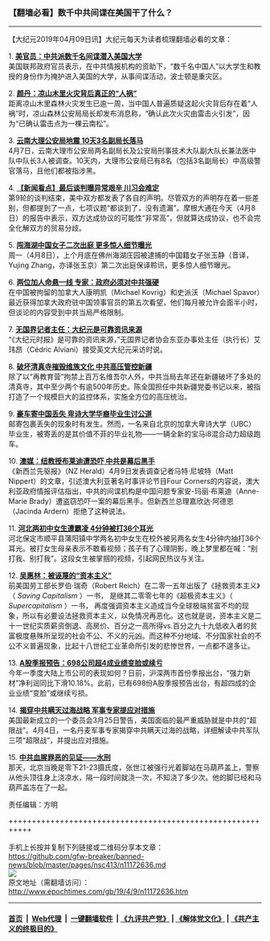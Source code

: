 ### 【翻墙必看】数千中共间谍在美国干了什么？
------------------------

<p>
 【大纪元2019年04月09日讯】大纪元每天为读者梳理翻墙必看的文章：
</p>
<p>
 1.
 <b>
  <a href="http://www.epochtimes.com/gb/19/4/8/n11172166.htm" rel="noopener noreferrer" target="_blank">
   美官员：中共派数千名间谍潜入美国大学
  </a>
 </b>
 <br/>
 美国联邦政府官员表示，在中共情报机构的资助下，“数千名中国人”以大学生和教授的身份作为掩护进入美国的大学，从事间谍活动，波士顿是重灾区。
</p>
<p>
 2.
 <b>
  <a href="http://www.epochtimes.com/gb/19/4/8/n11171727.htm" rel="noopener noreferrer" target="_blank">
   颜丹：凉山木里火灾背后真正的“人祸”
  </a>
 </b>
 <br/>
 距离凉山木里森林火灾发生已逾一周，当中国人普遍质疑这起火灾背后存在着“人祸”时，凉山森林公安局局长却发布消息称，“确认此次火灾由雷击火引发”，因为“已确认雷击点为一棵云南松”。
</p>
<p>
 3.
 <b>
  <a href="http://www.epochtimes.com/gb/19/4/8/n11171186.htm" rel="noopener noreferrer" target="_blank">
   云南大理公安局地震 10天3名副局长落马
  </a>
 </b>
 <br/>
 4月7日，云南大理市公安局两名副局长及公安局刑事技术大队副大队长兼法医中队中队长3人被调查。10天内，大理市公安局已有8名（包括3名副局长）中高级警官落马，且他们都被指涉黑。
</p>
<p>
 4.
 <b>
  <a href="http://www.epochtimes.com/gb/19/4/8/n11171698.htm" rel="noopener noreferrer" target="_blank">
   【新闻看点】最后谈判曝异常艰辛 川习会难定
  </a>
 </b>
 <br/>
 第9轮的谈判结束，美中双方都发表了各自的声明。尽管双方的声明存在着一些差别，但都提到了一点，七项议题“都谈到了，没有遗漏”。摩根大通在今天（4月8日）的报告中表示，双方达成协议的可能性“非常高”，但就算达成协议，也不会完全化解双方的贸易分歧。
</p>
<p>
 5.
 <b>
  <a href="http://www.epochtimes.com/gb/19/4/8/n11172253.htm" rel="noopener noreferrer" target="_blank">
   闯海湖中国女子二次出庭 更多惊人细节曝光
  </a>
 </b>
 <br/>
 周一（4月8日），上个月底在佛州海湖庄园被逮捕的中国籍女子张玉静（音译，Yujing Zhang，亦译张玉京）第二次出庭保译聆讯，更多惊人细节曝光。
</p>
<p>
 6.
 <b>
  <a href="http://www.epochtimes.com/gb/19/4/8/n11172066.htm" rel="noopener noreferrer" target="_blank">
   两位加人命悬一线 专家：政府必须对中共强硬
  </a>
 </b>
 <br/>
 在中国被拘留的加拿大人康明凯（Michael Kovrig）和史派沃（Michael Spavor）最近获得加拿大政府驻中国领事官员的第五次看望，他们每月被允许会面半小时，但谈论的内容受到中共当局严格限制。
</p>
<p>
 7.
 <b>
  <a href="http://www.epochtimes.com/gb/19/4/8/n11171545.htm" rel="noopener noreferrer" target="_blank">
   无国界记者主任：大纪元是可靠资讯来源
  </a>
 </b>
 <br/>
 “《大纪元时报》是可靠的资讯来源，”无国界记者协会东亚办事处主任（执行长）艾玮昂（Cédric Alviani）接受英文大纪元采访时说。
</p>
<p>
 8.
 <b>
  <a href="http://www.epochtimes.com/gb/19/4/8/n11171941.htm" rel="noopener noreferrer" target="_blank">
   破坏清真寺摧毁维族文化 中共高压管控新疆
  </a>
 </b>
 <br/>
 除了以“再教育营”拘禁上百万名维吾尔人外，中共当局去年还在新疆破坏了多处的清真寺，其中至少两个有逾500年历史。陈全国担任中共新疆党委书记以来，被指打造了一个规模巨大的监控体系，实施全方位的高压统治。
</p>
<p>
 9.
 <b>
  <a href="http://www.epochtimes.com/gb/19/4/8/n11170541.htm" rel="noopener noreferrer" target="_blank">
   豪车寄中国丢失 卑诗大学华裔毕业生讨公道
  </a>
 </b>
 <br/>
 邮寄包裹丢失的现象时有发生。然而，一名来自北京的加拿大卑诗大学（UBC）毕业生，被寄丢的是其价值不菲的毕业礼物——一辆全新的宝马i8混合动力超级跑车。
</p>
<p>
 10.
 <b>
  <a href="http://www.epochtimes.com/gb/19/4/8/n11172323.htm" rel="noopener noreferrer" target="_blank">
   澳媒：纽教授布莱迪遭恐吓 中共是幕后黑手
  </a>
 </b>
 <br/>
 《新西兰先驱报》（NZ Herald）4月9日发表调查记者马特‧尼坡特（Matt Nippert）的文章，引述澳大利亚著名时事评论节目Four Corners的内容说，澳大利亚政府情报评估指出，中共的间谍机构是中国问题专家安-玛丽‧布莱迪（Anne-Marie Brady）遭盗窃恐吓一案的幕后黑手。但新西兰总理嘉欣达‧阿德恩（Jacinda Ardern）拒绝了这种说法。
</p>
<p>
 11.
 <b>
  <a href="http://www.epochtimes.com/gb/19/4/7/n11170019.htm" rel="noopener noreferrer" target="_blank">
   河北两初中女生遭霸凌 4分钟被打36个耳光
  </a>
 </b>
 <br/>
 河北保定市顺平县蒲阳镇中学两名初中女生在校外被另两名女生4分钟内抽打36个耳光。被打女生母亲表示不敢看视频；孩子有了心理阴影，晚上梦里都在喊：“别打我、别打我”。这段女生被掌掴的视频，引起网民热议与关注。
</p>
<p>
 12.
 <b>
  <a href="http://www.epochtimes.com/gb/19/4/8/n11171933.htm" rel="noopener noreferrer" target="_blank">
   吴惠林：被诬蔑的“资本主义”
  </a>
 </b>
 <br/>
 前美国劳工部长罗伯‧瑞奇（Robert Reich）在二零一五年出版了《拯救资本主义》（
 <em>
  Saving Capitalism
 </em>
 ）一书， 是继其二零零七年的《超极资本主义》（
 <em>
  Supercapitalism
 </em>
 ）一书， 再度强调资本主义造成当今全球极端贫富不均的现象，所以有必要设法拯救资本主义，以免情况再恶化。这也就是说，资本主义是二十一世纪实质薪资倒退、高房价、百分之一高所得vs.百分之九十九低收入者的贫富极度悬殊所呈现的社会不公、不义的元凶。而这种不分地域、不分国家社会的不公不义普遍现象，比起十八世纪工业革命所引发的悲惨世界，一点都不遑多让。
</p>
<p>
 13.
 <b>
  <a href="http://www.epochtimes.com/gb/19/4/8/n11172189.htm" rel="noopener noreferrer" target="_blank">
   A股季报预告：698公司超4成业绩变脸或续亏
  </a>
 </b>
 <br/>
 今年一季度大陆上市公司的表现如何？日前，沪深两市首份季报出台，“强力新材”净利润同比下滑10.18%。此前，已有698份A股季报预告出台，有超四成的企业业绩“变脸”或继续亏损。
</p>
<p>
 14.
 <b>
  <a href="http://www.epochtimes.com/gb/19/4/8/n11171868.htm" rel="noopener noreferrer" target="_blank">
   揭穿中共瞒天过海战略 军事专家提应对措施
  </a>
 </b>
 <br/>
 美国最新成立的一个委员会3月25日警告，美国面临的最严重威胁就是中共的“超限战”。4月4日，一名丹麦军事专家揭穿中共瞒天过海的战略，详细解读中共军队三项“超限战”，并提出应对措施。
</p>
<p>
 15.
 <b>
  <a href="http://www.epochtimes.com/gb/19/3/10/n11103224.htm" rel="noopener noreferrer" target="_blank">
   中共血腥罪恶的见证——水刑
  </a>
 </b>
 <br/>
 那天，北京当晚是零下21-23摄氏度，张世江被强行光着脚站在马葫芦盖上，警察从他头顶往身上浇凉水，隔一段时间就浇一次，不知浇了多少次。他的脚已经和马葫芦盖冻在了一起。
</p>
<p>
 责任编辑：方明
</p>

+++++++++++++++++++++++++++++++++++++++++++++++++++++++++++<br/><br/>
手机上长按并复制下列链接或二维码分享本文章：<br/>
https://github.com/gfw-breaker/banned-news/blob/master/pages/nsc413/n11172636.md <br/>
<a href='https://github.com/gfw-breaker/banned-news/blob/master/pages/nsc413/n11172636.md'><img src='https://github.com/gfw-breaker/banned-news/blob/master/pages/nsc413/n11172636.md.png'/></a> <br/>
原文地址（需翻墙访问）：http://www.epochtimes.com/gb/19/4/9/n11172636.htm


------------------------
#### [首页](https://github.com/gfw-breaker/banned-news/blob/master/README.md) &nbsp;|&nbsp; [Web代理](https://github.com/labour-camp/helloworld) &nbsp;|&nbsp; [一键翻墙软件](https://github.com/gfw-breaker/nogfw/blob/master/README.md) &nbsp;| [《九评共产党》](https://github.com/gfw-breaker/9ping.md/blob/master/README.md#九评之一评共产党是什么) | [《解体党文化》](https://github.com/gfw-breaker/jtdwh.md/blob/master/README.md) | [《共产主义的终极目的》](https://github.com/gfw-breaker/gczydzjmd.md/blob/master/README.md)

